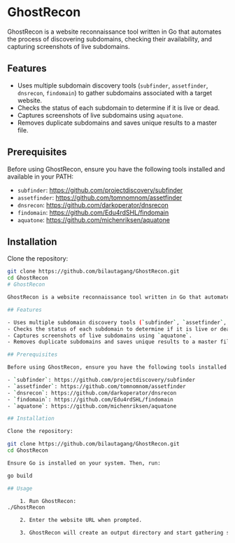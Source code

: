 # GhostRecon

GhostRecon is a website reconnaissance tool written in Go that automates the process of discovering subdomains, checking their availability, and capturing screenshots of live subdomains.

## Features

- Uses multiple subdomain discovery tools (`subfinder`, `assetfinder`, `dnsrecon`, `findomain`) to gather subdomains associated with a target website.
- Checks the status of each subdomain to determine if it is live or dead.
- Captures screenshots of live subdomains using `aquatone`.
- Removes duplicate subdomains and saves unique results to a master file.

## Prerequisites

Before using GhostRecon, ensure you have the following tools installed and available in your PATH:

- `subfinder`: https://github.com/projectdiscovery/subfinder
- `assetfinder`: https://github.com/tomnomnom/assetfinder
- `dnsrecon`: https://github.com/darkoperator/dnsrecon
- `findomain`: https://github.com/Edu4rdSHL/findomain
- `aquatone`: https://github.com/michenriksen/aquatone

## Installation

Clone the repository:

```bash
git clone https://github.com/bilautagang/GhostRecon.git
cd GhostRecon
# GhostRecon

GhostRecon is a website reconnaissance tool written in Go that automates the process of discovering subdomains, checking their availability, and capturing screenshots of live subdomains.

## Features

- Uses multiple subdomain discovery tools (`subfinder`, `assetfinder`, `dnsrecon`, `findomain`) to gather subdomains associated with a target website.
- Checks the status of each subdomain to determine if it is live or dead.
- Captures screenshots of live subdomains using `aquatone`.
- Removes duplicate subdomains and saves unique results to a master file.

## Prerequisites

Before using GhostRecon, ensure you have the following tools installed and available in your PATH:

- `subfinder`: https://github.com/projectdiscovery/subfinder
- `assetfinder`: https://github.com/tomnomnom/assetfinder
- `dnsrecon`: https://github.com/darkoperator/dnsrecon
- `findomain`: https://github.com/Edu4rdSHL/findomain
- `aquatone`: https://github.com/michenriksen/aquatone

## Installation

Clone the repository:

git clone https://github.com/bilautagang/GhostRecon.git
cd GhostRecon

Ensure Go is installed on your system. Then, run:

go build

## Usage

    1. Run GhostRecon:
./GhostRecon

    2. Enter the website URL when prompted.

    3. GhostRecon will create an output directory and start gathering subdomains, checking their status, and capturing screenshots of live subdomains.
